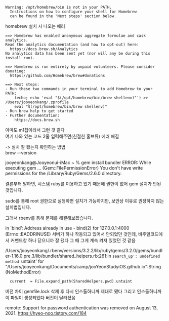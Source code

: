 ```
Warning: /opt/homebrew/bin is not in your PATH.
  Instructions on how to configure your shell for Homebrew
  can be found in the 'Next steps' section below.
```

homebrew 설치 시 나오는 에러  

```
==> Homebrew has enabled anonymous aggregate formulae and cask analytics.
Read the analytics documentation (and how to opt-out) here:
  https://docs.brew.sh/Analytics
No analytics data has been sent yet (nor will any be during this install run).

==> Homebrew is run entirely by unpaid volunteers. Please consider donating:
  https://github.com/Homebrew/brew#donations

==> Next steps:
- Run these two commands in your terminal to add Homebrew to your PATH:
    (echo; echo 'eval "$(/opt/homebrew/bin/brew shellenv)"') >> /Users/jooyeonkang/.zprofile
    eval "$(/opt/homebrew/bin/brew shellenv)"
- Run brew help to get started
- Further documentation:
    https://docs.brew.sh
```

아마도 m1칩이라서 그런 것 같다  
여기 나와 있는 코드 2줄 입력해주면(친절한 홈브류) 에러 해결  

-> 설치 잘 됐는지 확인하는 방법  
brew --version




jooyeonkang@Jooyeonui-iMac ~ % gem install bundler 
ERROR:  While executing gem ... (Gem::FilePermissionError)
    You don't have write permissions for the /Library/Ruby/Gems/2.6.0 directory.


결론부터 말하면, 시스템 ruby를 이용하고 있기 때문에 권한이 없어 gem 설치가 안된 것입니다.

sudo를 통해 root 권한으로 실행하면 설치가 가능하지만, 보안상 이유로 권장하지 않는 설치법입니다.

그래서 rbenv를 통해 문제를 해결해보겠습니다.

 in `bind’: Address already in use - bind(2) for 127.0.0.1:4000 (Errno::EADDRINUSE)
서버가 하나 작동되고 있어서 안되었던 것인데, 비주얼코드에서 커맨드창 하나 닫으니까 잘 됐다
그 때 그게 계속 켜져 있었던 것 같음 



/Users/jooyeonkang/.rbenv/versions/3.2.2/lib/ruby/gems/3.2.0/gems/bundler-1.16.0.pre.3/lib/bundler/shared_helpers.rb:261:in `search_up': undefined method `untaint' for "/Users/jooyeonkang/Documents/camp/jooYeonStudyiOS.github.io":String (NoMethodError)

      current  = File.expand_path(SharedHelpers.pwd).untaint

버전 차이
gemfile.lock 삭제 후 다시 인스톨하니까 제대로 됐다 
그리고 인스톨하니까 이 파일이 생성되었다
버전이 달라졌음 


remote: Support for password authentication was removed on August 13, 2021.
https://hyeo-noo.tistory.com/184